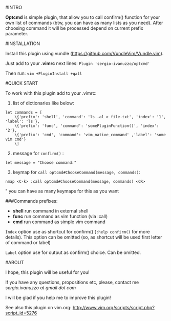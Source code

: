 #INTRO

**Optcmd** is simple plugin, that allow you to call confirm() function 
for your own list of commands (btw, you can have as many lists as you need).
After choosing command it will be processed depend on current prefix parameter.

#INSTALLATION

Install this plugin using vundle (https://github.com/VundleVim/Vundle.vim).

Just add to your **.vimrc** next lines:
`Plugin 'sergio-ivanuzzo/optcmd'`

Then run:
`vim +PluginInstall +qall`

#QUICK START

To work with this plugin add to your .vimrc:

1) list of dictionaries like below:
```
let commands = [
    \{'prefix': 'shell', 'command': 'ls -al > file.txt', 'index': '1', 'label': 'ls'},
    \{'prefix': 'func', 'command': 'somePluginFunction()', 'index': '2'},
    \{'prefix': 'cmd', 'command': 'vim_native_command' ,'label': 'some vim cmd'}
    \]
```
    
2) message for `confirm()` :

`let message = "Choose command:"`

3) keymap for `call optcmd#ChooseCommand(message, commands)`:

`nmap <C-k> :call optcmd#ChooseCommand(message, commands) <CR>`

" you can have as many keymaps for this as you want

###Commands prefixes:

- **shell** run command in external shell
- **func** run command as vim function (via :call)
- **cmd** run command as simple vim command
    
`Index` option use as shortcut for confirm() (`:help confirm()` for more details).
This option can be omitted (so, as shortcut will be used first letter of command or label)

`Label` option use for output as confirm() choice. Can be omitted.

#ABOUT

I hope, this plugin will be useful for you! 

If you have any questions, propositions etc, please, contact me *sergio.ivanuzzo at gmail dot com*

I will be glad if you help me to improve this plugin!

See also this plugin on vim.org: http://www.vim.org/scripts/script.php?script_id=5276
